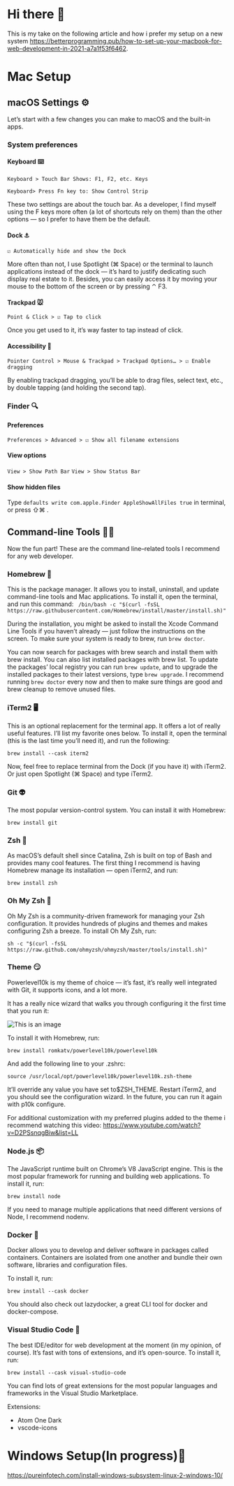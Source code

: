 # Hi there 👋

This is my take on the following article and how i prefer my setup on a new system https://betterprogramming.pub/how-to-set-up-your-macbook-for-web-development-in-2021-a7a1f53f6462.  

# Mac Setup

## macOS Settings ⚙️

Let’s start with a few changes you can make to macOS and the built-in apps.

### System preferences

#### Keyboard ⌨️

``` Keyboard > T️️ouch Bar Shows: F1, F2, etc. Keys ```

``` Keyboard> Press Fn key to: Show Control Strip ```

These two settings are about the touch bar. As a developer, I find myself using the F keys more often (a lot of shortcuts rely on them) than the other options — so I prefer to have them be the default.

#### Dock ⚓

️️``` ☑️ Automatically hide and show the Dock ```

More often than not, I use Spotlight (⌘ Space) or the terminal to launch applications instead of the dock — it’s hard to justify dedicating such display real estate to it. Besides, you can easily access it by moving your mouse to the bottom of the screen or by pressing ⌃ F3.

#### Trackpad 🐭

``` Point & Click > ️️☑️ Tap to click ```

Once you get used to it, it’s way faster to tap instead of click.

#### Accessibility 🎩

``` Pointer Control > Mouse & Trackpad > Trackpad Options… > ️️☑️ Enable dragging ```

By enabling trackpad dragging, you’ll be able to drag files, select text, etc., by double tapping (and holding the second tap).

### Finder 🔍

#### Preferences

``` Preferences > Advanced > ☑️ Show all filename extensions ```

#### View options

``` View > Show Path Bar ```
``` View > Show Status Bar ```

#### Show hidden files

Type ``` defaults write com.apple.Finder AppleShowAllFiles true ``` in terminal,
or press ⇧⌘ .



## Command-line Tools 👨‍💻

Now the fun part! These are the command line–related tools I recommend for any web developer.

### Homebrew 🍺
This is the package manager. It allows you to install, uninstall, and update command-line tools and Mac applications.
To install it, open the terminal, and run this command:
``` /bin/bash -c "$(curl -fsSL https://raw.githubusercontent.com/Homebrew/install/master/install.sh)"```

During the installation, you might be asked to install the Xcode Command Line Tools if you haven’t already — just follow the instructions on the screen.
To make sure your system is ready to brew, run ``` brew doctor ```.

You can now search for packages with brew search and install them with brew install. You can also list installed packages with brew list.
To update the packages’ local registry you can run ```brew update```, and to upgrade the installed packages to their latest versions, type ``` brew upgrade ```.
I recommend running ``` brew doctor ``` every now and then to make sure things are good and brew cleanup to remove unused files.

### iTerm2 🖥️

This is an optional replacement for the terminal app. It offers a lot of really useful features. I’ll list my favorite ones below.
To install it, open the terminal (this is the last time you’ll need it), and run the following:

``` brew install --cask iterm2 ```

Now, feel free to replace terminal from the Dock (if you have it) with iTerm2. Or just open Spotlight (⌘ Space) and type iTerm2.

### Git 👽

The most popular version-control system. You can install it with Homebrew:

``` brew install git ```

### Zsh 🐲

As macOS’s default shell since Catalina, Zsh is built on top of Bash and provides many cool features.
The first thing I recommend is having Homebrew manage its installation — open iTerm2, and run:

``` brew install zsh ```

### Oh My Zsh 🐉

Oh My Zsh is a community-driven framework for managing your Zsh configuration. It provides hundreds of plugins and themes and makes configuring Zsh a breeze.
To install Oh My Zsh, run:

``` sh -c "$(curl -fsSL https://raw.github.com/ohmyzsh/ohmyzsh/master/tools/install.sh)" ```

### Theme 😏
Powerlevel10k is my theme of choice — it’s fast, it’s really well integrated with Git, it supports icons, and a lot more.

It has a really nice wizard that walks you through configuring it the first time that you run it:

![This is an image](https://miro.medium.com/max/700/1*9pUV32lfdQqBOFUn7vaAzQ.gif)

To install it with Homebrew, run:

``` brew install romkatv/powerlevel10k/powerlevel10k ```

And add the following line to your .zshrc:

``` source /usr/local/opt/powerlevel10k/powerlevel10k.zsh-theme ```

It’ll override any value you have set to$ZSH_THEME.
Restart iTerm2, and you should see the configuration wizard. In the future, you can run it again with p10k configure.

For additional customization with my preferred plugins added to the theme i recommend watching this video:
https://www.youtube.com/watch?v=D2PSsnqgBiw&list=LL

### Node.js 📦

The JavaScript runtime built on Chrome’s V8 JavaScript engine. This is the most popular framework for running and building web applications.
To install it, run:

``` brew install node ```

If you need to manage multiple applications that need different versions of Node, I recommend nodenv.

### Docker 🐋

Docker allows you to develop and deliver software in packages called containers. Containers are isolated from one another and bundle their own software, libraries and configuration files.

To install it, run:

``` brew install --cask docker ```

You should also check out lazydocker, a great CLI tool for docker and docker-compose.

### Visual Studio Code 📝

The best IDE/editor for web development at the moment (in my opinion, of course). It’s fast with tons of extensions, and it’s open-source.
To install it, run:

``` brew install --cask visual-studio-code ```

You can find lots of great extensions for the most popular languages and frameworks in the Visual Studio Marketplace.

Extensions:
- Atom One Dark 
- vscode-icons

# Windows Setup(In progress)🚧

https://pureinfotech.com/install-windows-subsystem-linux-2-windows-10/
